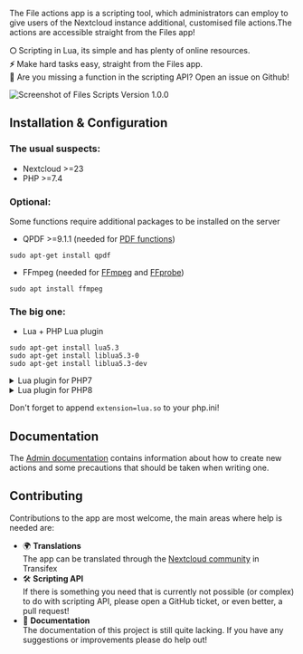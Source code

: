 The File actions app is a scripting tool, which administrators can employ to give users of the Nextcloud instance additional, customised file actions.The actions are accessible straight from the Files app!

**🌕** Scripting in Lua, its simple and has plenty of online resources.  
**⚡** Make hard tasks easy, straight from the Files app.   
**🙋** Are you missing a function in the scripting API? Open an issue on Github!

![Screenshot of Files Scripts Version 1.0.0](https://raw.githubusercontent.com/Raudius/files_scripts/master/screenshots/1.png)


## Installation & Configuration

### The usual suspects:
  * Nextcloud >=23
  * PHP >=7.4

### Optional:
Some functions require additional packages to be installed on the server

* QPDF >=9.1.1 (needed for [PDF functions](docs/Functions.md#Pdf))
```shell
sudo apt-get install qpdf
```

* FFmpeg (needed for [FFmpeg](docs/Functions.md#ffmpeg) and [FFprobe](docs/Functions.md#ffprobe))
```shell
sudo apt install ffmpeg
```

### The big one:
 * Lua + PHP Lua plugin
```shell
sudo apt-get install lua5.3
sudo apt-get install liblua5.3-0
sudo apt-get install liblua5.3-dev
```

<details>
<summary>Lua plugin for PHP7</summary>

```shell
sudo apt-get install php-pear
sudo apt-get install php7-dev

sudo cp /usr/include/lua5.3/lua.h /usr/include
sudo ln -s /usr/include/lua5.3/ /usr/include/lua
sudo cp /usr/lib/x86_64-linux-gnu/liblua5.3.a /usr/lib/liblua.a
sudo cp /usr/lib/x86_64-linux-gnu/liblua5.3.so /usr/lib/liblua.so

sudo pecl install lua-2.0.7
```

</details>

<details>
<summary>Lua plugin for PHP8</summary>
Since the Lua plugin is not yet officially supported for PHP8, we need to build it.

```shell
sudo apt-get install php-pear
sudo apt-get install php-dev

cd ~
git clone https://github.com/singlecomm/php-lua.git
git checkout php8
phpize && ./configure --with-lua-version=5.3
make

# The destination path may change depending on your PHP version
# You can find your extension directory by using:
# php -i | grep extension_dir
sudo cp ./.libs/lua.so /usr/lib/php/20200930/
```

</details>


Don't forget to append `extension=lua.so` to your php.ini!

## Documentation

The [Admin documentation](docs/Admin.md) contains information about how to create new actions and some precautions that should be taken when writing one.


## Contributing

Contributions to the app are most welcome, the main areas where help is needed are:
  * 🌍 **Translations**  
The app can be translated through the [Nextcloud community](https://www.transifex.com/nextcloud/nextcloud/content/) in Transifex
  * 🛠 **Scripting API**  
If there is something you need that is currently not possible (or complex) to do with scripting API, please open a GitHub ticket, or even better, a pull request! 
  * 📃 **Documentation**  
The documentation of this project is still quite lacking. If you have any suggestions or improvements please do help out!
